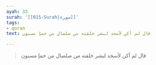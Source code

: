 ```yaml
---
ayah: 33
surah: '[[015-Surah|سورة]]'
tags:
- quran
text: قال لم أكن لأسجد لبشر خلقته من صلصال من حمإ مسنون

---
```

> قال لم أكن لأسجد لبشر خلقته من صلصال من حمإ مسنون
